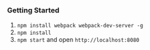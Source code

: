 
### Getting Started
1. ```npm install webpack webpack-dev-server -g```
2. ```npm install```
3. ```npm start``` and open ```http://localhost:8080```
